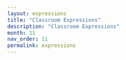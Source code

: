 ```yaml
---
layout: expressions
title: "Classroom Expressions"
description: "Classroom Expressions"
month: 11
nav_order: 11
permalink: expressions
---
```

